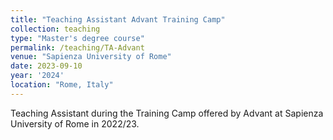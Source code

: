 ```yaml
---
title: "Teaching Assistant Advant Training Camp"
collection: teaching
type: "Master's degree course"
permalink: /teaching/TA-Advant
venue: "Sapienza University of Rome"
date: 2023-09-10
year: '2024'
location: "Rome, Italy"
---
```


Teaching Assistant during the Training Camp offered by Advant at Sapienza University of Rome in 2022/23.